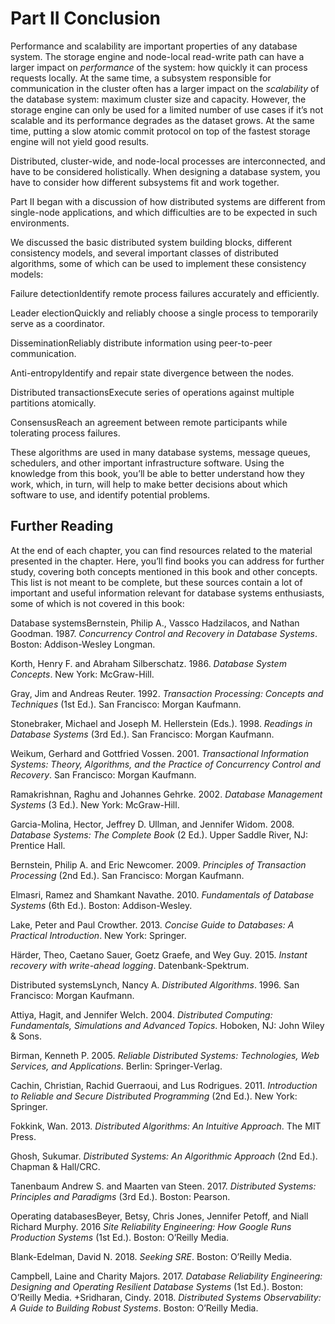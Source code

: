 # Part II Conclusion

Performance and scalability are important properties of any database system. The storage engine and node-local read-write path can have a larger impact on *performance* of the system: how quickly it can process requests locally. At the same time, a subsystem responsible for communication in the cluster often has a larger impact on the *scalability* of the database system: maximum cluster size and capacity. However, the storage engine can only be used for a limited number of use cases if it’s not scalable and its performance degrades as the dataset grows. At the same time, putting a slow atomic commit protocol on top of the fastest storage engine will not yield good results.

Distributed, cluster-wide, and node-local processes are interconnected, and have to be considered holistically. When designing a database system, you have to consider how different subsystems fit and work together.

Part II began with a discussion of how distributed systems are different from single-node applications, and which difficulties are to be expected in such environments.

We discussed the basic distributed system building blocks, different consistency models, and several important classes of distributed algorithms, some of which can be used to implement these consistency models:

Failure detectionIdentify remote process failures accurately and efficiently.

Leader electionQuickly and reliably choose a single process to temporarily serve as a coordinator.

DisseminationReliably distribute information using peer-to-peer communication.

Anti-entropyIdentify and repair state divergence between the nodes.

Distributed transactionsExecute series of operations against multiple partitions atomically.

ConsensusReach an agreement between remote participants while tolerating process failures.

These algorithms are used in many database systems, message queues, schedulers, and other important infrastructure software. Using the knowledge from this book, you’ll be able to better understand how they work, which, in turn, will help to make better decisions about which software to use, and identify potential problems.

## Further Reading

At the end of each chapter, you can find resources related to the material presented in the chapter. Here, you’ll find books you can address for further study, covering both concepts mentioned in this book and other concepts. This list is not meant to be complete, but these sources contain a lot of important and useful information relevant for database systems enthusiasts, some of which is not covered in this book:

Database systemsBernstein, Philip A., Vassco Hadzilacos, and Nathan Goodman. 1987. *Concurrency Control and Recovery in Database Systems*. Boston: Addison-Wesley Longman.

Korth, Henry F. and Abraham Silberschatz. 1986. *Database System Concepts*. New York: McGraw-Hill.

Gray, Jim and Andreas Reuter. 1992. *Transaction Processing: Concepts and Techniques* (1st Ed.). San Francisco: Morgan Kaufmann.

Stonebraker, Michael and Joseph M. Hellerstein (Eds.). 1998. *Readings in Database Systems* (3rd Ed.). San Francisco: Morgan Kaufmann.

Weikum, Gerhard and Gottfried Vossen. 2001. *Transactional Information Systems: Theory, Algorithms, and the Practice of Concurrency Control and Recovery*. San Francisco: Morgan Kaufmann.

Ramakrishnan, Raghu and Johannes Gehrke. 2002. *Database Management Systems* (3 Ed.). New York: McGraw-Hill.

Garcia-Molina, Hector, Jeffrey D. Ullman, and Jennifer Widom. 2008. *Database Systems: The Complete Book* (2 Ed.). Upper Saddle River, NJ: Prentice Hall.

Bernstein, Philip A. and Eric Newcomer. 2009. *Principles of Transaction Processing* (2nd Ed.). San Francisco: Morgan Kaufmann.

Elmasri, Ramez and Shamkant Navathe. 2010. *Fundamentals of Database Systems* (6th Ed.). Boston: Addison-Wesley.

Lake, Peter and Paul Crowther. 2013. *Concise Guide to Databases: A Practical Introduction*. New York: Springer.

Härder, Theo, Caetano Sauer, Goetz Graefe, and Wey Guy. 2015. *Instant recovery with write-ahead logging*. Datenbank-Spektrum.

Distributed systemsLynch, Nancy A. *Distributed Algorithms*. 1996. San Francisco: Morgan Kaufmann.

Attiya, Hagit, and Jennifer Welch. 2004. *Distributed Computing: Fundamentals, Simulations and Advanced Topics*. Hoboken, NJ: John Wiley & Sons.

Birman, Kenneth P. 2005. *Reliable Distributed Systems: Technologies, Web Services, and Applications*. Berlin: Springer-Verlag.

Cachin, Christian,  Rachid Guerraoui, and Lus Rodrigues. 2011. *Introduction to Reliable and Secure Distributed Programming* (2nd Ed.). New York: Springer.

Fokkink, Wan. 2013. *Distributed Algorithms: An Intuitive Approach*. The MIT Press.

Ghosh, Sukumar. *Distributed Systems: An Algorithmic Approach* (2nd Ed.). Chapman & Hall/CRC.

Tanenbaum Andrew S. and Maarten van Steen. 2017. *Distributed Systems: Principles and Paradigms* (3rd Ed.). Boston: Pearson.

Operating databasesBeyer, Betsy, Chris Jones, Jennifer Petoff, and Niall Richard Murphy. 2016 *Site Reliability Engineering: How Google Runs Production Systems* (1st Ed.). Boston: O’Reilly Media.

Blank-Edelman, David N. 2018. *Seeking SRE*. Boston: O’Reilly Media.

Campbell, Laine and Charity Majors. 2017. *Database Reliability Engineering: Designing and Operating Resilient Database Systems* (1st Ed.). Boston: O’Reilly Media.
+Sridharan, Cindy. 2018. *Distributed Systems Observability: A Guide to Building Robust Systems*. Boston: O’Reilly Media.
